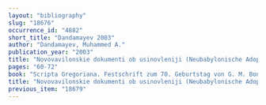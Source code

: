 ```yaml
---
layout: "bibliography"
slug: "18676"
occurrence_id: "4882"
short_title: "Dandamayev 2003"
author: "Dandamayev, Muhammed A."
publication_year: "2003"
title: "Novovavilonskie dokumenti ob usinovleniji (Neubabylonische AdoptionsUrkunden) (In Russian)"
pages: "60-72"
book: "Scripta Gregoriana. Festschrift zum 70. Geburtstag von G. M. Bongard-Levin (Moscow)"
title: "Novovavilonskie dokumenti ob usinovleniji (Neubabylonische AdoptionsUrkunden) (In Russian)"
previous_item: "18679"
---
```

